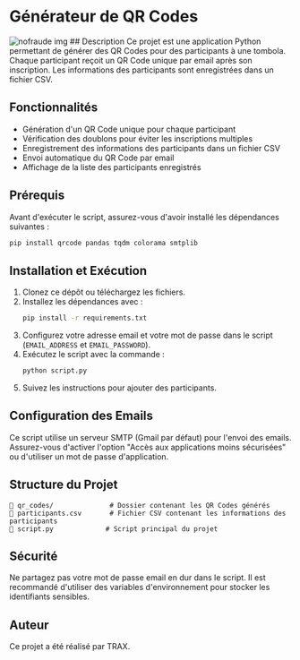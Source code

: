 # Générateur de QR Codes 
 <img src='./nofraude.jpg' alt='nofraude img'>
## Description
Ce projet est une application Python permettant de générer des QR Codes pour des participants à une tombola. Chaque participant reçoit un QR Code unique par email après son inscription. Les informations des participants sont enregistrées dans un fichier CSV.

## Fonctionnalités
- Génération d'un QR Code unique pour chaque participant
- Vérification des doublons pour éviter les inscriptions multiples
- Enregistrement des informations des participants dans un fichier CSV
- Envoi automatique du QR Code par email
- Affichage de la liste des participants enregistrés

## Prérequis
Avant d'exécuter le script, assurez-vous d'avoir installé les dépendances suivantes :

```bash
pip install qrcode pandas tqdm colorama smtplib
```

## Installation et Exécution
1. Clonez ce dépôt ou téléchargez les fichiers.
2. Installez les dépendances avec :
   ```bash
   pip install -r requirements.txt
   ```
3. Configurez votre adresse email et votre mot de passe dans le script (`EMAIL_ADDRESS` et `EMAIL_PASSWORD`).
4. Exécutez le script avec la commande :
   ```bash
   python script.py
   ```
5. Suivez les instructions pour ajouter des participants.

## Configuration des Emails
Ce script utilise un serveur SMTP (Gmail par défaut) pour l'envoi des emails. Assurez-vous d'activer l'option "Accès aux applications moins sécurisées" ou d'utiliser un mot de passe d'application.

## Structure du Projet
```
📁 qr_codes/              # Dossier contenant les QR Codes générés
📄 participants.csv       # Fichier CSV contenant les informations des participants
📄 script.py             # Script principal du projet
```

## Sécurité
Ne partagez pas votre mot de passe email en dur dans le script. Il est recommandé d'utiliser des variables d'environnement pour stocker les identifiants sensibles.

## Auteur
Ce projet a été réalisé par TRAX.


